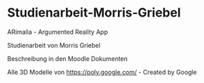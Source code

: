# Studienarbeit-Morris-Griebel
ARimalia - Argumented Reality App

Studienarbeit von Morris Griebel

Beschreibung in den Moodle Dokumenten

Alle 3D Modelle von https://poly.google.com/ - Created by Google 
